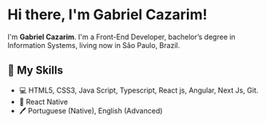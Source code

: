 # Hi there, I'm Gabriel Cazarim!

I'm **Gabriel Cazarim**. I'm a Front-End Developer, bachelor’s degree in Information Systems, living now in São Paulo, Brazil.

## 📖 My Skills

* 💻 HTML5, CSS3, Java Script, Typescript, React js, Angular, Next Js, Git.
* 📱 React Native
* 🖊️ Portuguese (Native), English (Advanced)

